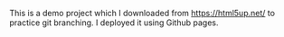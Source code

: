 This is a demo project which I downloaded from https://html5up.net/ to practice git branching. I deployed it using Github pages.

